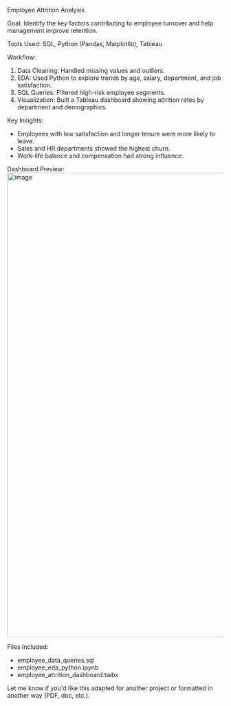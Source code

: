 Employee Attrition Analysis

Goal: Identify the key factors contributing to employee turnover and help management improve retention.

Tools Used:
SQL, Python (Pandas, Matplotlib), Tableau

Workflow:

1. Data Cleaning: Handled missing values and outliers.
2. EDA: Used Python to explore trends by age, salary, department, and job satisfaction.
3. SQL Queries: Filtered high-risk employee segments.
4. Visualization: Built a Tableau dashboard showing attrition rates by department and demographics.

Key Insights:

* Employees with low satisfaction and longer tenure were more likely to leave.
* Sales and HR departments showed the highest churn.
* Work-life balance and compensation had strong influence.

Dashboard Preview:
<img width="1920" height="1080" alt="image" src="https://github.com/user-attachments/assets/80a167a4-faa7-4b9d-ae44-aba586a8083b" />


Files Included:

* employee_data_queries.sql
* employee_eda_python.ipynb
* employee_attrition_dashboard.twbx

Let me know if you'd like this adapted for another project or formatted in another way (PDF, doc, etc.).
